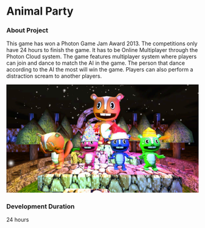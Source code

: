 # Animal Party
### About Project
This game has won a Photon Game Jam Award 2013. The competitions
only have 24 hours to finish the game. It has to be Online Multiplayer
through the Photon Cloud system. The game features multiplayer system
where players can join and dance to match the AI in the game. The person
that dance according to the AI the most will win the game. Players can also
perform a distraction scream to another players.

![h1](./../Images/AnimalParty/AnimalParty1.png)

### Development Duration
24 hours
